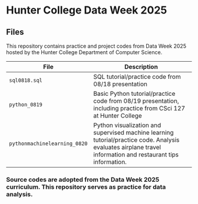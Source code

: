# Hunter College Data Week 2025

## Files

This repository contains practice and project codes from Data Week 2025 hosted by the Hunter College Department of Computer Science.

| File                                     | Description                                                              |
|------------------------------------------|--------------------------------------------------------------------------|
| `sql0818.sql`                            | SQL tutorial/practice code from 08/18 presentation                       |
| `python_0819`                            | Basic Python tutorial/practice code from 08/19 presentation, including practice from CSci 127 at Hunter College          |
| `pythonmachinelearning_0820`             | Python visualization and supervised machine learning tutorial/practice code. Analysis evaluates airplane travel information and restaurant tips information.     |

### Source codes are adopted from the Data Week 2025 curriculum. This repository serves as practice for data analysis.
